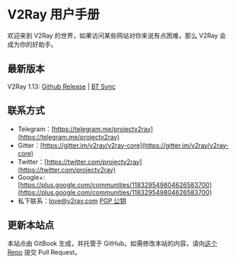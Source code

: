 # V2Ray 用户手册

欢迎来到 V2Ray 的世界，如果访问某些网站对你来说有点困难，那么 V2Ray 会成为你的好助手。

## 最新版本
V2Ray 1.13: [Github Release](https://github.com/v2ray/v2ray-core/releases/latest) | [BT Sync](https://link.getsync.com/#f=v2ray&sz=19E6&t=1&s=6FLYZURKW4ZI5SIE55VJXTLNAMTMILCL&i=CER544EIJKHBENRLTK6JZ4X32OTPZDTQV&v=2.3)

## 联系方式
* Telegram：[https://telegram.me/projectv2ray](https://telegram.me/projectv2ray)
* Gitter：[https://gitter.im/v2ray/v2ray-core](https://gitter.im/v2ray/v2ray-core)
* Twitter：[https://twitter.com/projectv2ray](https://twitter.com/projectv2ray)
* Google+: [https://plus.google.com/communities/118329549804626583700](https://plus.google.com/communities/118329549804626583700)
* 私下联系：love@v2ray.com [PGP 公钥](chapter_00/pgp.md)

## 更新本站点
本站点由 GitBook 生成，并托管于 GitHub。如需修改本站的内容，请向[这个 Repo](https://github.com/v2ray/manual) 提交 Pull Request。
